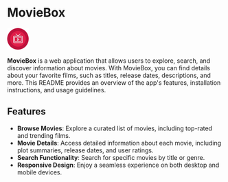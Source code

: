 # MovieBox

![MovieBox Logo](./public/assets/logo.png)

**MovieBox** is a web application that allows users to explore, search, and discover information about movies. With MovieBox, you can find details about your favorite films, such as titles, release dates, descriptions, and more. This README provides an overview of the app's features, installation instructions, and usage guidelines.

## Features

- **Browse Movies**: Explore a curated list of movies, including top-rated and trending films.
- **Movie Details**: Access detailed information about each movie, including plot summaries, release dates, and user ratings.
- **Search Functionality**: Search for specific movies by title or genre.
- **Responsive Design**: Enjoy a seamless experience on both desktop and mobile devices.
